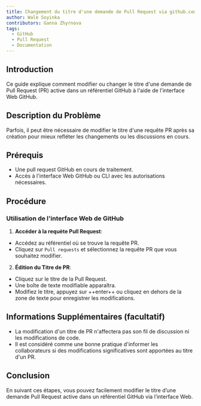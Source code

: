 ```yaml
---
title: Changement du titre d'une demande de Pull Request via github.com
author: Wale Soyinka
contributors: Ganna Zhyrnova
tags:
  - GitHub
  - Pull Request
  - Documentation
---
```


## Introduction

Ce guide explique comment modifier ou changer le titre d'une demande de Pull Request (PR) active dans un référentiel GitHub à l'aide de l'interface Web GitHub.

## Description du Problème

Parfois, il peut être nécessaire de modifier le titre d'une requête PR après sa création pour mieux refléter les changements ou les discussions en cours.

## Prérequis

- Une pull request GitHub en cours de traitement.
- Accès à l'interface Web GitHub ou CLI avec les autorisations nécessaires.

## Procédure

### Utilisation de l'interface Web de GitHub

1. **Accéder à la requète Pull Request**:
  - Accédez au référentiel où se trouve la requête PR.
  - Cliquez sur `Pull requests` et sélectionnez la requête PR que vous souhaitez modifier.

2. **Édition du Titre de PR**:
  - Cliquez sur le titre de la Pull Request.
  - Une boîte de texte modifiable apparaîtra.
  - Modifiez le titre, appuyez sur ++enter++ ou cliquez en dehors de la zone de texte pour enregistrer les modifications.

## Informations Supplémentaires (facultatif)

- La modification d'un titre de PR n'affectera pas son fil de discussion ni les modifications de code.
- Il est considéré comme une bonne pratique d'informer les collaborateurs si des modifications significatives sont apportées au titre d'un PR.

## Conclusion

En suivant ces étapes, vous pouvez facilement modifier le titre d’une demande Pull Request active dans un référentiel GitHub via l’interface Web.
